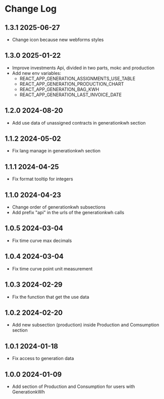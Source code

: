 # Change Log

## 1.3.1 2025-06-27

- Change icon because new webforms styles

## 1.3.0 2025-01-22
- Improve investments Api, divided in two parts, mokc and production
- Add new env variables:
    - REACT_APP_GENERATION_ASSIGNMENTS_USE_TABLE
    - REACT_APP_GENERATION_PRODUCTION_CHART
    - REACT_APP_GENERATION_BAG_KWH
    - REACT_APP_GENERATION_LAST_INVOICE_DATE 

## 1.2.0 2024-08-20

- Add use data of unassigned contracts in generationkwh section 

## 1.1.2 2024-05-02

- Fix lang manage in generationkwh section

## 1.1.1 2024-04-25

- Fix format tooltip for integers

## 1.1.0 2024-04-23 

- Change order of generationkwh subsections
- Add prefix "api" in the urls of the generationkwh calls

## 1.0.5 2024-03-04

- Fix time curve max decimals

## 1.0.4 2024-03-04

- Fix time curve point unit measurement

## 1.0.3 2024-02-29

- Fix the function that get the use data

## 1.0.2 2024-02-20

- Add new subsection (production) inside Production and Comsumption section

## 1.0.1 2024-01-18

- Fix access to generation data

## 1.0.0 2024-01-09

- Add section of Production and Consumption for users with GenerationkWh
